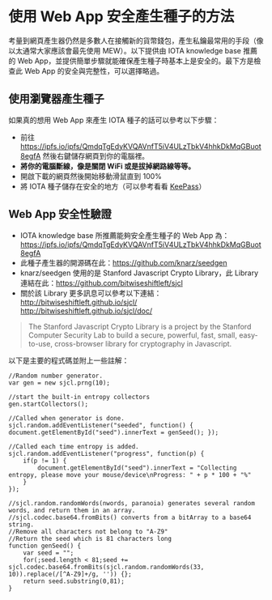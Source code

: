 # 使用 Web App 安全產生種子的方法
考量到網頁產生器仍然是多數人在接觸新的貨幣錢包，產生私鑰最常用的手段（像以太通常大家應該會最先使用 MEW）。以下提供由 IOTA knowledge base 推薦的 Web App，並提供簡單步驟就能確保產生種子時基本上是安全的。最下方是檢查此 Web App 的安全與完整性，可以選擇略過。

## 使用瀏覽器產生種子

如果真的想用 Web App 來產生 IOTA 種子的話可以參考以下步驟：
- 前往 https://ipfs.io/ipfs/QmdqTgEdyKVQAVnfT5iV4ULzTbkV4hhkDkMqGBuot8egfA 然後右鍵儲存網頁到你的電腦裡。
- **將你的電腦斷線，像是關閉 WiFi 或是拔掉網路線等等。**
- 開啟下載的網頁然後開始移動滑鼠直到 100%
- 將 IOTA 種子儲存在安全的地方（可以參考看看 [KeePass](https://hackmd.io/s/BJu5FZVBf)）

## Web App 安全性驗證

- IOTA knowledge base 所推薦能夠安全產生種子的 Web App 為： https://ipfs.io/ipfs/QmdqTgEdyKVQAVnfT5iV4ULzTbkV4hhkDkMqGBuot8egfA
- 此種子產生器的開源碼在此：https://github.com/knarz/seedgen
- knarz/seedgen 使用的是 Stanford Javascript Crypto Library，此 Library 連結在此：https://github.com/bitwiseshiftleft/sjcl
- 關於該 Library 更多訊息可以參考以下連結：
http://bitwiseshiftleft.github.io/sjcl/
http://bitwiseshiftleft.github.io/sjcl/doc/

> The Stanford Javascript Crypto Library is a project by the Stanford Computer Security Lab to build a secure, powerful, fast, small, easy-to-use, cross-browser library for cryptography in Javascript.

以下是主要的程式碼並附上一些註解：
```
//Random number generator.
var gen = new sjcl.prng(10);

//start the built-in entropy collectors
gen.startCollectors();

//Called when generator is done.
sjcl.random.addEventListener("seeded", function() { document.getElementById("seed").innerText = genSeed(); });

//Called each time entropy is added.
sjcl.random.addEventListener("progress", function(p) {
    if(p != 1) {
        document.getElementById("seed").innerText = "Collecting entropy, please move your mouse/device\nProgress: " + p * 100 + "%"
    }
});

//sjcl.random.randomWords(nwords, paranoia) generates several random words, and return them in an array.
//sjcl.codec.base64.fromBits() converts from a bitArray to a base64 string.
//Remove all characters not belong to "A-Z9"
//Return the seed which is 81 characters long
function genSeed() {
    var seed = "";
    for(;seed.length < 81;seed += sjcl.codec.base64.fromBits(sjcl.random.randomWords(33, 10)).replace(/[^A-Z9]+/g, '')) {};
    return seed.substring(0,81);
}
```
